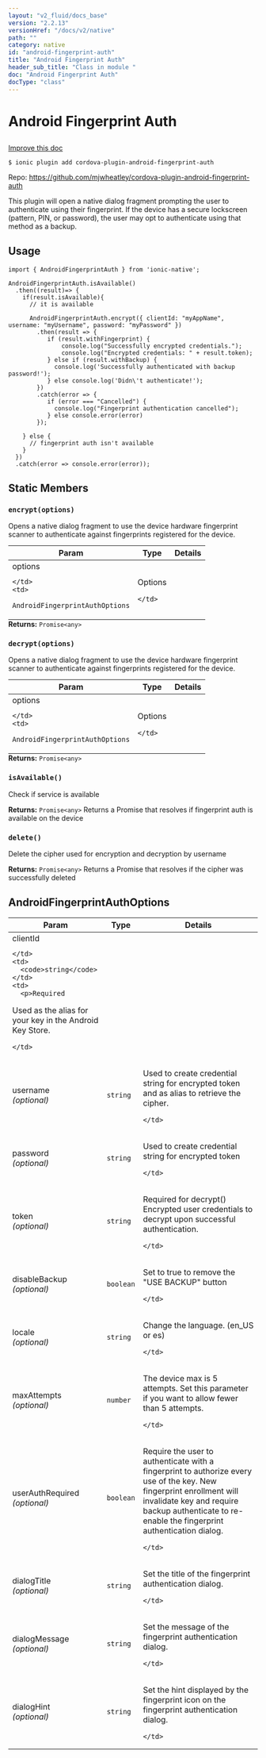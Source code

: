 ```yaml
---
layout: "v2_fluid/docs_base"
version: "2.2.13"
versionHref: "/docs/v2/native"
path: ""
category: native
id: "android-fingerprint-auth"
title: "Android Fingerprint Auth"
header_sub_title: "Class in module "
doc: "Android Fingerprint Auth"
docType: "class"
---
```








<h1 class="api-title">
  
  Android Fingerprint Auth
  

  

  

</h1>

<a class="improve-v2-docs" href="http://github.com/driftyco/ionic-native/edit/master/src/plugins/android-fingerprint-auth.ts#L63">
  Improve this doc
</a>



<!-- decorators -->


<pre><code>$ ionic plugin add cordova-plugin-android-fingerprint-auth</code></pre>
<p>Repo:
  <a href="https://github.com/mjwheatley/cordova-plugin-android-fingerprint-auth">
    https://github.com/mjwheatley/cordova-plugin-android-fingerprint-auth
  </a>
</p>

<!-- description -->

<p>This plugin will open a native dialog fragment prompting the user to authenticate using their fingerprint. If the device has a secure lockscreen (pattern, PIN, or password), the user may opt to authenticate using that method as a backup.</p>



<!-- @usage tag -->

<h2>Usage</h2>

<pre><code class="lang-typescript">import { AndroidFingerprintAuth } from &#39;ionic-native&#39;;

AndroidFingerprintAuth.isAvailable()
  .then((result)=&gt; {
    if(result.isAvailable){
      // it is available

      AndroidFingerprintAuth.encrypt({ clientId: &quot;myAppName&quot;, username: &quot;myUsername&quot;, password: &quot;myPassword&quot; })
        .then(result =&gt; {
           if (result.withFingerprint) {
               console.log(&quot;Successfully encrypted credentials.&quot;);
               console.log(&quot;Encrypted credentials: &quot; + result.token);
           } else if (result.withBackup) {
             console.log(&#39;Successfully authenticated with backup password!&#39;);
           } else console.log(&#39;Didn\&#39;t authenticate!&#39;);
        })
        .catch(error =&gt; {
           if (error === &quot;Cancelled&quot;) {
             console.log(&quot;Fingerprint authentication cancelled&quot;);
           } else console.error(error)
        });

    } else {
      // fingerprint auth isn&#39;t available
    }
  })
  .catch(error =&gt; console.error(error));
</code></pre>




<!-- @property tags -->


<h2>Static Members</h2>

<div id="encrypt"></div>
<h3><code>encrypt(options)</code>
  
</h3>


Opens a native dialog fragment to use the device hardware fingerprint scanner to authenticate against fingerprints registered for the device.


<table class="table param-table" style="margin:0;">
  <thead>
  <tr>
    <th>Param</th>
    <th>Type</th>
    <th>Details</th>
  </tr>
  </thead>
  <tbody>
  
  <tr>
    <td>
      options
      
      
    </td>
    <td>
      
<code>AndroidFingerprintAuthOptions</code>
    </td>
    <td>
      <p>Options</p>

      
    </td>
  </tr>
  
  </tbody>
</table>





<div class="return-value" markdown="1">
  <i class="icon ion-arrow-return-left"></i>
  <b>Returns:</b> 
<code>Promise&lt;any&gt;</code> 
</div>



<div id="decrypt"></div>
<h3><code>decrypt(options)</code>
  
</h3>


Opens a native dialog fragment to use the device hardware fingerprint scanner to authenticate against fingerprints registered for the device.


<table class="table param-table" style="margin:0;">
  <thead>
  <tr>
    <th>Param</th>
    <th>Type</th>
    <th>Details</th>
  </tr>
  </thead>
  <tbody>
  
  <tr>
    <td>
      options
      
      
    </td>
    <td>
      
<code>AndroidFingerprintAuthOptions</code>
    </td>
    <td>
      <p>Options</p>

      
    </td>
  </tr>
  
  </tbody>
</table>





<div class="return-value" markdown="1">
  <i class="icon ion-arrow-return-left"></i>
  <b>Returns:</b> 
<code>Promise&lt;any&gt;</code> 
</div>



<div id="isAvailable"></div>
<h3><code>isAvailable()</code>
  
</h3>


Check if service is available






<div class="return-value" markdown="1">
  <i class="icon ion-arrow-return-left"></i>
  <b>Returns:</b> 
<code>Promise&lt;any&gt;</code> Returns a Promise that resolves if fingerprint auth is available on the device
</div>



<div id="delete"></div>
<h3><code>delete()</code>
  
</h3>


Delete the cipher used for encryption and decryption by username






<div class="return-value" markdown="1">
  <i class="icon ion-arrow-return-left"></i>
  <b>Returns:</b> 
<code>Promise&lt;any&gt;</code> Returns a Promise that resolves if the cipher was successfully deleted
</div>




<!-- methods on the class -->



<!-- other classes -->

<!-- end other classes -->

<!-- interfaces -->

<!--<h2><a class="anchor" name="interfaces" href="#interfaces"></a>Interfaces</h2>-->


<h2><a class="anchor" name="AndroidFingerprintAuthOptions" href="#AndroidFingerprintAuthOptions"></a>AndroidFingerprintAuthOptions</h2>


<table class="table param-table" style="margin:0;">
  <thead>
  <tr>
    <th>Param</th>
    <th>Type</th>
    <th>Details</th>
  </tr>
  </thead>
  <tbody>
  
  <tr>
    <td>
      clientId
      
    </td>
    <td>
      <code>string</code>
    </td>
    <td>
      <p>Required
Used as the alias for your key in the Android Key Store.</p>

    </td>
  </tr>
  
  <tr>
    <td>
      username
      <div><em>(optional)</em></div>
    </td>
    <td>
      <code>string</code>
    </td>
    <td>
      <p>Used to create credential string for encrypted token and as alias to retrieve the cipher.</p>

    </td>
  </tr>
  
  <tr>
    <td>
      password
      <div><em>(optional)</em></div>
    </td>
    <td>
      <code>string</code>
    </td>
    <td>
      <p>Used to create credential string for encrypted token</p>

    </td>
  </tr>
  
  <tr>
    <td>
      token
      <div><em>(optional)</em></div>
    </td>
    <td>
      <code>string</code>
    </td>
    <td>
      <p>Required for decrypt()
Encrypted user credentials to decrypt upon successful authentication.</p>

    </td>
  </tr>
  
  <tr>
    <td>
      disableBackup
      <div><em>(optional)</em></div>
    </td>
    <td>
      <code>boolean</code>
    </td>
    <td>
      <p>Set to true to remove the &quot;USE BACKUP&quot; button</p>

    </td>
  </tr>
  
  <tr>
    <td>
      locale
      <div><em>(optional)</em></div>
    </td>
    <td>
      <code>string</code>
    </td>
    <td>
      <p>Change the language. (en_US or es)</p>

    </td>
  </tr>
  
  <tr>
    <td>
      maxAttempts
      <div><em>(optional)</em></div>
    </td>
    <td>
      <code>number</code>
    </td>
    <td>
      <p>The device max is 5 attempts. Set this parameter if you want to allow fewer than 5 attempts.</p>

    </td>
  </tr>
  
  <tr>
    <td>
      userAuthRequired
      <div><em>(optional)</em></div>
    </td>
    <td>
      <code>boolean</code>
    </td>
    <td>
      <p>Require the user to authenticate with a fingerprint to authorize every use of the key.
New fingerprint enrollment will invalidate key and require backup authenticate to
re-enable the fingerprint authentication dialog.</p>

    </td>
  </tr>
  
  <tr>
    <td>
      dialogTitle
      <div><em>(optional)</em></div>
    </td>
    <td>
      <code>string</code>
    </td>
    <td>
      <p>Set the title of the fingerprint authentication dialog.</p>

    </td>
  </tr>
  
  <tr>
    <td>
      dialogMessage
      <div><em>(optional)</em></div>
    </td>
    <td>
      <code>string</code>
    </td>
    <td>
      <p>Set the message of the fingerprint authentication dialog.</p>

    </td>
  </tr>
  
  <tr>
    <td>
      dialogHint
      <div><em>(optional)</em></div>
    </td>
    <td>
      <code>string</code>
    </td>
    <td>
      <p>Set the hint displayed by the fingerprint icon on the fingerprint authentication dialog.</p>

    </td>
  </tr>
  
  </tbody>
</table>





<!-- end interfaces -->

<!-- related link --><!-- end content block -->


<!-- end body block -->

